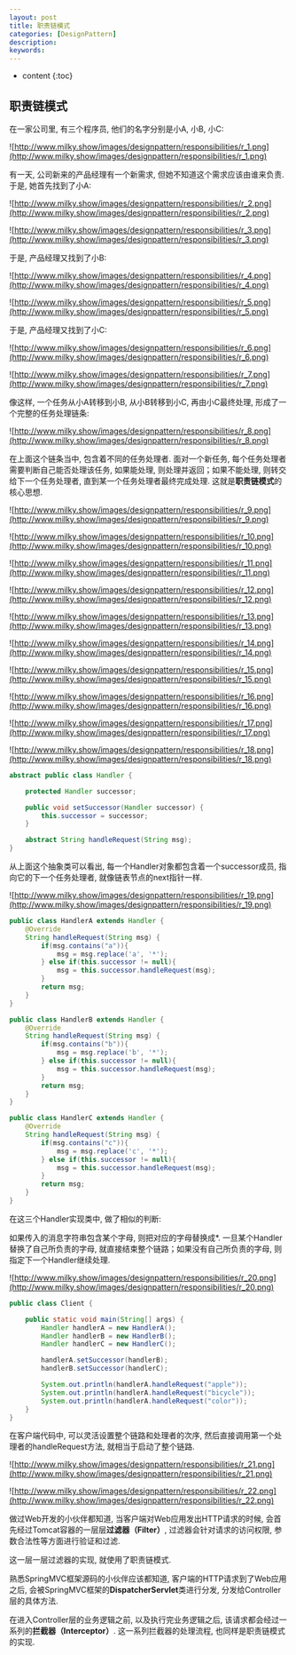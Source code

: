 ```yaml
---
layout: post
title: 职责链模式
categories: [DesignPattern]
description: 
keywords: 
---
```



* content
{:toc}




## 职责链模式

在一家公司里, 有三个程序员, 他们的名字分别是小A, 小B, 小C: 

![http://www.milky.show/images/designpattern/responsibilities/r_1.png](http://www.milky.show/images/designpattern/responsibilities/r_1.png)

有一天, 公司新来的产品经理有一个新需求, 但她不知道这个需求应该由谁来负责. 于是, 她首先找到了小A: 

![http://www.milky.show/images/designpattern/responsibilities/r_2.png](http://www.milky.show/images/designpattern/responsibilities/r_2.png)

![http://www.milky.show/images/designpattern/responsibilities/r_3.png](http://www.milky.show/images/designpattern/responsibilities/r_3.png)

于是, 产品经理又找到了小B: 

![http://www.milky.show/images/designpattern/responsibilities/r_4.png](http://www.milky.show/images/designpattern/responsibilities/r_4.png)

![http://www.milky.show/images/designpattern/responsibilities/r_5.png](http://www.milky.show/images/designpattern/responsibilities/r_5.png)

于是, 产品经理又找到了小C: 

![http://www.milky.show/images/designpattern/responsibilities/r_6.png](http://www.milky.show/images/designpattern/responsibilities/r_6.png)

![http://www.milky.show/images/designpattern/responsibilities/r_7.png](http://www.milky.show/images/designpattern/responsibilities/r_7.png)

像这样, 一个任务从小A转移到小B, 从小B转移到小C, 再由小C最终处理, 形成了一个完整的任务处理链条: 

![http://www.milky.show/images/designpattern/responsibilities/r_8.png](http://www.milky.show/images/designpattern/responsibilities/r_8.png)

在上面这个链条当中, 包含着不同的任务处理者. 面对一个新任务, 每个任务处理者需要判断自己能否处理该任务, 如果能处理, 则处理并返回；如果不能处理, 则转交给下一个任务处理者, 直到某一个任务处理者最终完成处理. 这就是**职责链模式**的核心思想. 

![http://www.milky.show/images/designpattern/responsibilities/r_9.png](http://www.milky.show/images/designpattern/responsibilities/r_9.png)

![http://www.milky.show/images/designpattern/responsibilities/r_10.png](http://www.milky.show/images/designpattern/responsibilities/r_10.png)

![http://www.milky.show/images/designpattern/responsibilities/r_11.png](http://www.milky.show/images/designpattern/responsibilities/r_11.png)

![http://www.milky.show/images/designpattern/responsibilities/r_12.png](http://www.milky.show/images/designpattern/responsibilities/r_12.png)

![http://www.milky.show/images/designpattern/responsibilities/r_13.png](http://www.milky.show/images/designpattern/responsibilities/r_13.png)

![http://www.milky.show/images/designpattern/responsibilities/r_14.png](http://www.milky.show/images/designpattern/responsibilities/r_14.png)

![http://www.milky.show/images/designpattern/responsibilities/r_15.png](http://www.milky.show/images/designpattern/responsibilities/r_15.png)

![http://www.milky.show/images/designpattern/responsibilities/r_16.png](http://www.milky.show/images/designpattern/responsibilities/r_16.png)

![http://www.milky.show/images/designpattern/responsibilities/r_17.png](http://www.milky.show/images/designpattern/responsibilities/r_17.png)

![http://www.milky.show/images/designpattern/responsibilities/r_18.png](http://www.milky.show/images/designpattern/responsibilities/r_18.png)

```java
abstract public class Handler {

    protected Handler successor;

    public void setSuccessor(Handler successor) {
        this.successor = successor;
    }

    abstract String handleRequest(String msg);
}
```

从上面这个抽象类可以看出, 每一个Handler对象都包含着一个successor成员, 指向它的下一个任务处理者, 就像链表节点的next指针一样. 

![http://www.milky.show/images/designpattern/responsibilities/r_19.png](http://www.milky.show/images/designpattern/responsibilities/r_19.png)

```java
public class HandlerA extends Handler {
    @Override
    String handleRequest(String msg) {
        if(msg.contains("a")){
            msg = msg.replace('a', '*');
        } else if(this.successor != null){
            msg = this.successor.handleRequest(msg);
        }
        return msg;
    }
}

public class HandlerB extends Handler {
    @Override
    String handleRequest(String msg) {
        if(msg.contains("b")){
            msg = msg.replace('b', '*');
        } else if(this.successor != null){
            msg = this.successor.handleRequest(msg);
        }
        return msg;
    }
}

public class HandlerC extends Handler {
    @Override
    String handleRequest(String msg) {
        if(msg.contains("c")){
            msg = msg.replace('c', '*');
        } else if(this.successor != null){
            msg = this.successor.handleRequest(msg);
        }
        return msg;
    }
}
```

在这三个Handler实现类中, 做了相似的判断: 



如果传入的消息字符串包含某个字母, 则把对应的字母替换成*. 一旦某个Handler替换了自己所负责的字母, 就直接结束整个链路；如果没有自己所负责的字母, 则指定下一个Handler继续处理. 

![http://www.milky.show/images/designpattern/responsibilities/r_20.png](http://www.milky.show/images/designpattern/responsibilities/r_20.png)

```java
public class Client {

    public static void main(String[] args) {
        Handler handlerA = new HandlerA();
        Handler handlerB = new HandlerB();
        Handler handlerC = new HandlerC();

        handlerA.setSuccessor(handlerB);
        handlerB.setSuccessor(handlerC);

        System.out.println(handlerA.handleRequest("apple"));
        System.out.println(handlerA.handleRequest("bicycle"));
        System.out.println(handlerA.handleRequest("color"));
    }
}
```

在客户端代码中, 可以灵活设置整个链路和处理者的次序, 然后直接调用第一个处理者的handleRequest方法, 就相当于启动了整个链路. 

![http://www.milky.show/images/designpattern/responsibilities/r_21.png](http://www.milky.show/images/designpattern/responsibilities/r_21.png)

![http://www.milky.show/images/designpattern/responsibilities/r_22.png](http://www.milky.show/images/designpattern/responsibilities/r_22.png)

做过Web开发的小伙伴都知道, 当客户端对Web应用发出HTTP请求的时候, 会首先经过Tomcat容器的一层层**过滤器（Filter）**, 过滤器会针对请求的访问权限, 参数合法性等方面进行验证和过滤. 

这一层一层过滤器的实现, 就使用了职责链模式. 



熟悉SpringMVC框架源码的小伙伴应该都知道, 客户端的HTTP请求到了Web应用之后, 会被SpringMVC框架的**DispatcherServlet**类进行分发, 分发给Controller层的具体方法. 

在进入Controller层的业务逻辑之前, 以及执行完业务逻辑之后, 该请求都会经过一系列的**拦截器（Interceptor）**. 这一系列拦截器的处理流程, 也同样是职责链模式的实现. 